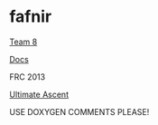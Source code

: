 fafnir
======

[Team 8](http://palyrobotics.com)

[Docs](http://team8.github.com/fafnir/)

FRC 2013

[Ultimate Ascent](http://youtu.be/wa5MGEZNrf0)

USE DOXYGEN COMMENTS PLEASE!
